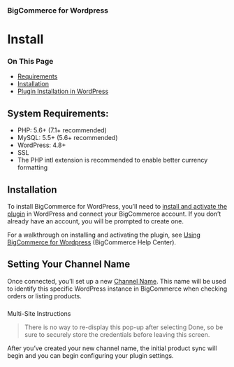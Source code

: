 <div><h3 class="sub-docs-type" id="bigcommerce-for-wordpress">BigCommerce for Wordpress</h3>
<h1 class="sub-docs-title">Install</h1>
<div class="otp" id="no-index">
	<h3> On This Page </h3>
	<ul>
        <li><a href="#install_requirements">Requirements</a></li>
        <li><a href="#install_ installation">Installation</a></li>
        <li><a href="#install_plugin-install-wordpress">Plugin Installation in WordPress</a></li>
	</ul>
</div>

<a href='##install_requirements' aria-hidden='true' class='block-anchor'  id='#install_requirements'></a>

## System Requirements:

* PHP: 5.6+ (7.1+ recommended)
* MySQL: 5.5+ (5.6+ recommended)
* WordPress: 4.8+
* SSL
* The PHP intl extension is recommended to enable better currency formatting



<a href='##install_installation' aria-hidden='true' class='block-anchor'  id='#install_installation'></a>

## Installation

To install BigCommerce for WordPress, you’ll need to [install and activate the plugin](https://wordpress.org/plugins/bigcommerce/) in WordPress and connect your BigCommerce account. If you don’t already have an account, you will be prompted to create one. 

For a walkthrough on installing and activating the plugin, see [Using BigCommerce for Wordpress](https://support.bigcommerce.com/s/article/BigCommerce-for-WordPress#installation) (BigCommerce Help Center).

## Setting Your Channel Name

Once connected, you’ll set up a new [Channel Name](https://support.bigcommerce.com/s/article/BigCommerce-for-WordPress#channel). This name will be used to identify this specific WordPress instance in BigCommerce when checking orders or listing products.

<div class="HubBlock--callout">
<div class="CalloutBlock--info">
<div class="HubBlock-content">
    
<!-- theme: info -->

### 
Multi-Site Instructions 
> There is no way to re-display this pop-up after selecting Done, so be sure to securely store the credentials before leaving this screen.

</div>
</div>
</div>

After you’ve created your new channel name, the initial product sync will begin and you can begin configuring your plugin settings.

